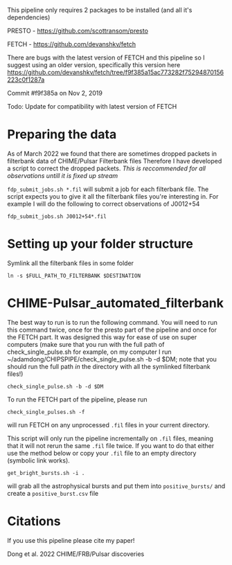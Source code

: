 This pipeline only requires 2 packages to be installed (and all it's dependencies)

PRESTO - https://github.com/scottransom/presto

FETCH - https://github.com/devanshkv/fetch

There are bugs with the latest version of FETCH and this pipeline so I suggest using an older version, specifically this version here https://github.com/devanshkv/fetch/tree/f9f385a15ac773282f75294870156223c0f1287a

Commit #f9f385a on Nov 2, 2019 

Todo: Update for compatibility with latest version of FETCH

# Preparing the data
As of March 2022 we found that there are sometimes dropped packets in filterbank data of CHIME/Pulsar Filterbank files
Therefore I have developed a script to correct the dropped packets. _This is reccommended for all observations untill it is fixed up stream_

`fdp_submit_jobs.sh *.fil` will submit a job for each filterbank file. The script expects you to give it all the filterbank files you're interesting in. For example I will do the following to correct observations of J0012+54


`fdp_submit_jobs.sh J0012+54*.fil` 

# Setting up your folder structure
Symlink all the filterbank files in some folder

`ln -s $FULL_PATH_TO_FILTERBANK $DESTINATION`

# CHIME-Pulsar_automated_filterbank
The best way to run is to run the following command. You will need to run this command twice, once for the presto part of the pipeline and once for the FETCH part. It was designed this way for ease of use on super computers (make sure that you run with the full path of check_single_pulse.sh for example, on my computer I run ~/adamdong/CHIPSPIPE/check_single_pulse.sh -b -d $DM; note that you should run the full path _in_ the directory with all the symlinked filterbank files!)

`check_single_pulse.sh -b -d $DM`


To run the FETCH part of the pipeline, please run

`check_single_pulses.sh -f` 

will run FETCH on any unprocessed `.fil` files in your current directory.

This script will only run the pipeline incrementally on `.fil` files, meaning that it will not rerun the same `.fil` file twice. If you want to do that either use the method below or copy your `.fil` file to an empty directory (symbolic link works).

`get_bright_bursts.sh -i .`

will grab all the astrophysical bursts and put them into `positive_bursts/` and create a `positive_burst.csv` file


# Citations
If you use this pipeline please cite my paper!

Dong et al. 2022 CHIME/FRB/Pulsar discoveries
